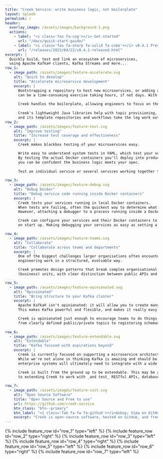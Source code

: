 ```yaml
---
title: "Creek Service: write business logic, not boilerplate"
layout: splash
permalink: /
header:
  overlay_image: /assets/images/background-1.png
  actions:
    - label: "<i class='fas fa-cog'></i> Get started"
      url: "/docs/quick-start-guide/"
    - label: "<i class='fas fa-sharp fa-solid fa-cube'></i> v0.4.1 Preview Release"
      url: "/releases/2023/04/22/v0.4.1-released.html"
excerpt: |
  Quickly build, test and link an ecosystem of microservices,  
  using Apache Kafka® clients, Kafka Streams and more...
row_1:
  - image_path: /assets/images/feature-accelerate.svg
    alt: "Quick to develop"
    title: "Accelerate microservice development"
    excerpt: |
      Bootstrapping a repository to host new microservices, or adding a microservice to an existing repository,
      can be a time-consuming exercise taking hours, if not days. With Creek, it takes just minutes.
   
      Creek handles the boilerplate, allowing engineers to focus on the business logic.
        
      Creek's lightweight Java libraries help with topic provisioning, schema management, and serde creation; 
      and its template repositories and workflows take the leg work out of bootstrapping new repositories and services.
row_2:
  - image_path: /assets/images/feature-test.svg
    alt: "Improve testing"
    title: "Increase test coverage and effectiveness"
    excerpt: |
      Creek makes blackbox testing of your microservices easy. 

      Write easy to understand system tests in YAML, which test your services running in local Docker containers.
      By testing the actual Docker containers you'll deploy into production, 
      you can be confident the business logic meets your spec.  
      
      Test an individual service or several services working together to deliver business functionality. 
    
row_3:
  - image_path: /assets/images/feature-debug.svg
    alt: "Debug Docker"
    title: "Debug service code running inside Docker containers"
    excerpt: |
      Creek tests your services running in local Docker containers.
      When tests are failing, often the quickest way to determine what is going wrong is to attach a debugger.
      However, attaching a debugger to a process running inside a Docker container isn't trivial.

      Creek can configure your services and their Docker containers to automatically connect to the debugger
      on start up. Making debugging your services as easy as setting a breakpoint in your IDE.

row_4:
  - image_path: /assets/images/feature-teams.svg
    alt: "Collaborate"
    title: "Collaborate across teams and departments"
    excerpt: |
      One of the biggest challenges larger organisations often encounter is enabling cross department / team
      engineering work in a structured, evolvable way.

      Creek promotes design patterns that break complex organisational architectures into encapsulated 
      (business) units, with clear distinction between public APIs and internal state.

row_5:
  - image_path: /assets/images/feature-opinionated.svg
    alt: "Opinionated"
    title: "Bring structure to your Kafka cluster"
    excerpt: |
      Apache Kafka® isn't opinionated: it will allow you to create many topics and store any data. 
      This makes Kafka powerful and flexible, and makes it really easy to get your clusters in an unmaintainable mess. 

      Creek is opinionated just enough to encourage teams to do things the right way, 
      from clearly defined public/private topics to registering schemas for topic payloads.
  
row_6:
  - image_path: /assets/images/feature-extendable.svg
    alt: "Extendable"
    title: "Kafka focused with aspirations beyond"
    excerpt: |
      Creek is currently focused on supporting a microservice architecture built on top of Apache Kafka®.
      While we're not alone in thinking Kafka is amazing and should be the central nervous system of your organisation,
      enterprise systems will ultimately need to integrate with a wide range of technologies.

      Creek is built from the ground up to be extendable. This may be as simple as a custom Kafka data formats,
      to extending Creek to work with _and test_ RESTful APIs, database, cloud services or in-house technologies used in your enterprise.
  
row_7:
  - image_path: /assets/images/feature-cost.svg
    alt: "Open Source Software"
    title: "Open Source and Free to use"
    url: https://github.com/creek-service
    btn_class: "btn--primary"
    btn_label: "<i class='fab fa-fw fa-github'></i>&nbsp; View on GitHub"
    excerpt: "Creek is open-source software, hosted on GitHub, and free to use under the Apache 2.0 License."
---
```


{% include feature_row id="row_1" type="left" %}
{% include feature_row id="row_2" type="right" %}
{% include feature_row id="row_3" type="left" %}
{% include feature_row id="row_4" type="right" %}
{% include feature_row id="row_5" type="left" %}
{% include feature_row id="row_6" type="right" %}
{% include feature_row id="row_7" type="left" %}
